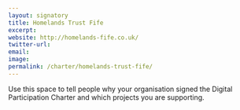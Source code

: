 ```yaml
---
layout: signatory
title: Homelands Trust Fife
excerpt: 
website: http://homelands-fife.co.uk/
twitter-url:
email: 
image: 
permalink: /charter/homelands-trust-fife/
---
```


Use this space to tell people why your organisation signed the Digital Participation Charter and which projects you are supporting.
